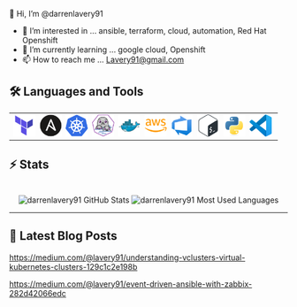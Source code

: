 
  👋 Hi, I’m @darrenlavery91
  

- 👀 I’m interested in ... ansible, terraform, cloud, automation, Red Hat Openshift
- 🌱 I’m currently learning ... google cloud, Openshift
- 📫 How to reach me ... Lavery91@gmail.com

## 🛠️ Languages and Tools
<table>
  <tr>
  <td>
  <img src="https://github.com/devicons/devicon/blob/master/icons/terraform/terraform-original.svg"title="React" alt="React" width="40" height="40"/>&nbsp;
  <img src="https://github.com/devicons/devicon/blob/master/icons/ansible/ansible-original.svg" title="React" alt="React" width="40" height="40"/>&nbsp;
  <img src="https://github.com/devicons/devicon/blob/master/icons/kubernetes/kubernetes-original.svg" title="React" alt="React" width="40" height="40"/>&nbsp;
  <img src="https://github.com/devicons/devicon/blob/master/icons/podman/podman-original.svg" title="React" alt="React" width="40" height="40"/>&nbsp;
  <img src="https://github.com/devicons/devicon/blob/master/icons/docker/docker-original.svg" title="React" alt="React" width="40" height="40"/>&nbsp;
  <img src="https://github.com/devicons/devicon/blob/master/icons/amazonwebservices/amazonwebservices-plain-wordmark.svg" title="React" alt="React" width="40" height="40"/>&nbsp;
  <img src="https://github.com/devicons/devicon/blob/master/icons/azuredevops/azuredevops-original.svg" title="React" alt="React" width="40" height="40"/>&nbsp;
  <img src="https://github.com/devicons/devicon/blob/master/icons/bash/bash-plain.svg" title="React" alt="React" width="40" height="40"/>&nbsp;
  <img src="https://github.com/devicons/devicon/blob/master/icons/python/python-original.svg" title="React" alt="React" width="40" height="40"/>&nbsp;
  <img src="https://github.com/devicons/devicon/blob/master/icons/vscode/vscode-original.svg" title="React" alt="React" width="40" height="40"/>&nbsp;
  </td>
  </tr>
</table>

## ⚡️ Stats

<br>

<div align=center>
  <img width=390 src="https://github-readme-stats.vercel.app/api?username=darrenlavery91&theme=transparent&count_private=true&show_icons=true&rank_icon=github&locale=en" alt="darrenlavery91 GitHub Stats" />
  <img width=325 src="https://github-readme-stats.vercel.app/api/top-langs?username=darrenlavery91&theme=transparent&layout=donut&hide=css&langs_count=8&border_radius=10&show_icons=true&locale=en" alt="darrenlavery91 Most Used Languages" />
</div>

<hr>


## 📕 Latest Blog Posts
<!-- BLOG-POST-LIST:START -->
https://medium.com/@lavery91/understanding-vclusters-virtual-kubernetes-clusters-129c1c2e198b

https://medium.com/@lavery91/event-driven-ansible-with-zabbix-282d42066edc
<!-- BLOG-POST-LIST:END -->
<!---
darrenlavery91/darrenlavery91 is a ✨ special ✨ repository because its `README.md` (this file) appears on your GitHub profile.
You can click the Preview link to take a look at your changes.
--->
